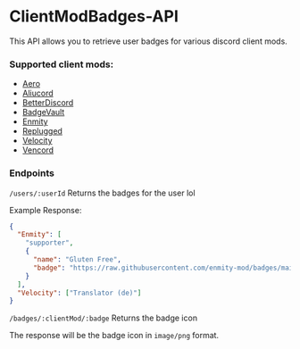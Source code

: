# ClientModBadges-API

This API allows you to retrieve user badges for various discord client mods.

### Supported client mods:

- [Aero](https://github.com/aero-mod/aero)
- [Aliucord](https://github.com/Aliucord/Aliucord)
- [BetterDiscord](https://github.com/BetterDiscord/BetterDiscord)
- [BadgeVault](https://github.com/WolfPlugs/BadgeVault)
- [Enmity](https://github.com/enmity-mod/enmity)
- [Replugged](https://github.com/replugged-org/replugged)
- [Velocity](https://github.com/Velocity-Discord/Velocity)
- [Vencord](https://github.com/Vendicated/Vencord)

### Endpoints

`/users/:userId` Returns the badges for the user lol

Example Response:

```json
{
  "Enmity": [
    "supporter",
    {
      "name": "Gluten Free",
      "badge": "https://raw.githubusercontent.com/enmity-mod/badges/main/assets/1032777880180113538.png"
    }
  ],
  "Velocity": ["Translator (de)"]
}
```

`/badges/:clientMod/:badge` Returns the badge icon

The response will be the badge icon in `image/png` format.
